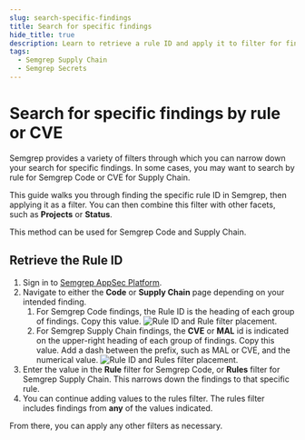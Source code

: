 ```yaml
---
slug: search-specific-findings
title: Search for specific findings
hide_title: true
description: Learn to retrieve a rule ID and apply it to filter for findings from a specific rule across all your projects.
tags:
  - Semgrep Supply Chain
  - Semgrep Secrets
---
```


# Search for specific findings by rule or CVE

Semgrep provides a variety of filters through which you can narrow down your search for specific findings. In some cases, you may want to search by rule for Semgrep Code or CVE for Supply Chain.

This guide walks you through finding the specific rule ID in Semgrep, then applying it as a filter. You can then combine this filter with other facets, such as **Projects** or **Status**.

This method can be used for Semgrep Code and Supply Chain.

## Retrieve the Rule ID

1. Sign in to [<i class="fas fa-external-link fa-xs"></i> Semgrep AppSec Platform](https://semgrep.dev/login).
1. Navigate to either the **Code** or **Supply Chain** page depending on your intended finding.
    1. For Semgrep Code findings, the Rule ID is the heading of each group of findings. Copy this value.
    ![Rule ID and Rule filter placement.](/img/code-ruleID.png)
    1. For Semgrep Supply Chain findings, the **CVE** or **MAL** id is indicated on the upper-right heading of each group of findings. Copy this value. Add a dash between the prefix, such as MAL or CVE, and the numerical value.
    ![Rule ID and Rules filter placement.](/img/sca-ruleid.png)
1. Enter the value in the **Rule** filter for Semgrep Code, or **Rules** filter for Semgrep Supply Chain. This narrows down the findings to that specific rule.
1. You can continue adding values to the rules filter. The rules filter includes findings from **any** of the values indicated.

From there, you can apply any other filters as necessary.
